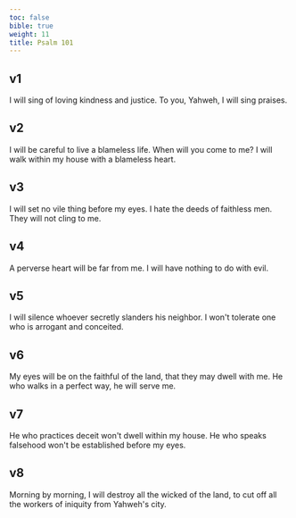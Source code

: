 ```yaml
---
toc: false
bible: true
weight: 11
title: Psalm 101
---
```




## v1 
I will sing of loving kindness and justice. To you, Yahweh, I will sing praises. 

## v2 
I will be careful to live a blameless life. When will you come to me? I will walk within my house with a blameless heart. 

## v3 
I will set no vile thing before my eyes. I hate the deeds of faithless men. They will not cling to me. 

## v4 
A perverse heart will be far from me. I will have nothing to do with evil. 

## v5 
I will silence whoever secretly slanders his neighbor. I won't tolerate one who is arrogant and conceited. 

## v6 
My eyes will be on the faithful of the land, that they may dwell with me. He who walks in a perfect way, he will serve me. 

## v7 
He who practices deceit won't dwell within my house. He who speaks falsehood won't be established before my eyes. 

## v8 
Morning by morning, I will destroy all the wicked of the land, to cut off all the workers of iniquity from Yahweh's city.
